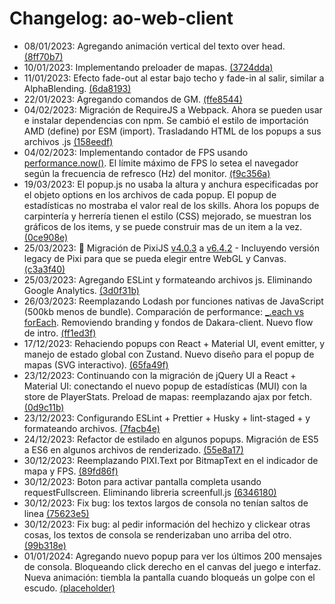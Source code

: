 # Changelog: ao-web-client

- 08/01/2023: Agregando animación vertical del texto over head. [(8ff70b7)](https://github.com/ominousg/ao-web-client/commit/8ff70b78662c7aede9d128eed5d62907ce92a03e)
- 10/01/2023: Implementando preloader de mapas. [(3724dda)](https://github.com/ominousg/ao-web-client/commit/3724ddab6711dc4c94308e79ed1f47e6c0657434)
- 11/01/2023: Efecto fade-out al estar bajo techo y fade-in al salir, similar a AlphaBlending. [(6da8193)](https://github.com/ominousg/ao-web-client/commit/6da81936f480b179f327823f42d5a8ed60f7b4dc)
- 22/01/2023: Agregando comandos de GM. [(ffe8544)](https://github.com/ominousg/ao-web-client/commit/ffe85441a80496c3bc20ee0711503a66c5edfc03)
- 04/02/2023: Migración de RequireJS a Webpack. Ahora se pueden usar e instalar dependencias con npm. Se cambió el estilo de importación AMD (define) por ESM (import). Trasladando HTML de los popups a sus archivos .js [(158eedf)](https://github.com/ominousg/ao-web-client/commit/158eedf105d7244c5d29019565f30cabd12a7fec)
- 04/02/2023: Implementando contador de FPS usando [performance.now()](https://developer.mozilla.org/es/docs/Web/API/Performance/now). El límite máximo de FPS lo setea el navegador según la frecuencia de refresco (Hz) del monitor. [(f9c356a)](https://github.com/ominousg/ao-web-client/commit/f9c356a45e135b9f6ed847cc60c9378ba16afad2)
- 19/03/2023: El popup.js no usaba la altura y anchura especificadas por el objeto options en los archivos de cada popup. El popup de estadísticas no mostraba el valor real de los skills. Ahora los popups de carpintería y herrería tienen el estilo (CSS) mejorado, se muestran los gráficos de los items, y se puede construir mas de un item a la vez. [(0ce908e)](https://github.com/ominousg/ao-web-client/commit/0ce908e5b208d7968025337a27ab440de1681b6b)
- 25/03/2023: 🥳 Migración de PixiJS [v4.0.3](https://github.com/pixijs/pixijs/releases/tag/v4.0.3) a [v6.4.2](https://github.com/pixijs/pixijs/releases/tag/v6.4.2) - Incluyendo versión legacy de Pixi para que se pueda elegir entre WebGL y Canvas. [(c3a3f40)](https://github.com/ominousg/ao-web-client/commit/c3a3f40516859925f238f12fcc413b8ae8d6d24d)
- 25/03/2023: Agregando ESLint y formateando archivos js. Eliminando Google Analytics. [(3d0f31b)](https://github.com/ominousg/ao-web-client/commit/3d0f31b92f414017934c36bf7642ffdb7ea24605)
- 26/03/2023: Reemplazando Lodash por funciones nativas de JavaScript (500kb menos de bundle). Comparación de performance: [_.each vs forEach](https://measurethat.net/Benchmarks/Show/3470/0/lodash-foreach-vs-native-foreach). Removiendo branding y fondos de Dakara-client. Nuevo flow de intro. [(ff1ed3f)](https://github.com/ominousg/ao-web-client/commit/ff1ed3f6125e56ecdb3d0f78ba844a088021d975)
- 17/12/2023: Rehaciendo popups con React + Material UI, event emitter, y manejo de estado global con Zustand. Nuevo diseño para el popup de mapas (SVG interactivo). [(65fa49f)](https://github.com/ominousg/ao-web-client/commit/65fa49f41526cac290100ad7f2840417d5b27d05)
- 23/12/2023: Continuando con la migración de jQuery UI a React + Material UI: conectando el nuevo popup de estadísticas (MUI) con la store de PlayerStats. Preload de mapas: reemplazando ajax por fetch. [(0d9c11b)](https://github.com/ominousg/ao-web-client/commit/0d9c11b63be025c7cf104baa69b91e54e8cffa34)
- 23/12/2023: Configurando ESLint + Prettier + Husky + lint-staged + y formateando archivos. [(7facb4e)](https://github.com/ominousg/ao-web-client/commit/7facb4e00212286fba1777fe764eb2d521d891a7)
- 24/12/2023: Refactor de estilado en algunos popups. Migración de ES5 a ES6 en algunos archivos de renderizado. [(55e8a17)](https://github.com/ominousg/ao-web-client/commit/55e8a17789efaf19709a7fb56a0999ded89651bb)
- 30/12/2023: Reemplazando PIXI.Text por BitmapText en el indicador de mapa y FPS. [(89fd86f)](https://github.com/ominousg/ao-web-client/commit/89fd86f9560148cf068869b6b24cb518c875eb4f)
- 30/12/2023: Boton para activar pantalla completa usando requestFullscreen. Eliminando libreria screenfull.js  [(6346180)](https://github.com/ominousg/ao-web-client/commit/634618075aff3497fc65da31dc7fe57007a9b728)
- 30/12/2023: Fix bug: los textos largos de consola no tenían saltos de linea [(75623e5)](https://github.com/ominousg/ao-web-client/commit/75623e5913be191ebcc095a4ebf8f3b3c3c4505f)
- 30/12/2023: Fix bug: al pedir información del hechizo y clickear otras cosas, los textos de consola se renderizaban uno arriba del otro. [(99b318e)](https://github.com/ominousg/ao-web-client/commit/99b318eaaa6069476c2188563838240cdfec866c)
- 01/01/2024: Agregando nuevo popup para ver los últimos 200 mensajes de consola. Bloqueando click derecho en el canvas del juego e interfaz. Nueva animación: tiembla la pantalla cuando bloqueás un golpe con el escudo. [(placeholder)](https://github.com/ominousg/ao-web-client/commit/placeholder)
